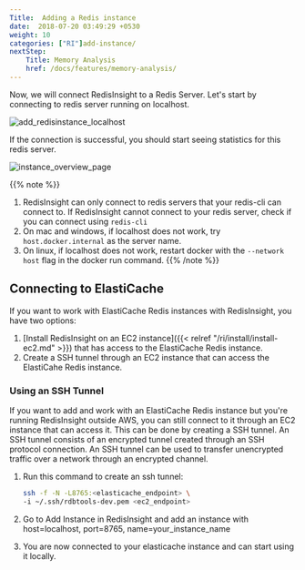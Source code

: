 ```yaml
---
Title:  Adding a Redis instance
date:  2018-07-20 03:49:29 +0530
weight: 10
categories: ["RI"]add-instance/
nextStep:
    Title: Memory Analysis
    href: /docs/features/memory-analysis/
---
```

Now, we will connect RedisInsight to a Redis Server. Let's start by connecting to redis server running on localhost.

![add_redisinstance_localhost](/images/ri/add_redisinstance_localhost.png)

If the connection is successful, you should start seeing statistics for this redis server.

![instance_overview_page](/images/ri/instance_overview_page.png)

{{% note %}}
1. RedisInsight can only connect to redis servers that your redis-cli can connect to. If RedisInsight cannot connect to your redis server, check if you can connect using `redis-cli`
1. On mac and windows, if localhost does not work, try `host.docker.internal` as the server name.
1. On linux, if localhost does not work, restart docker with the `--network host` flag in the docker run command.
{{% /note %}}

## Connecting to ElastiCache

If you want to work with ElastiCache Redis instances with RedisInsight, you have two options:

1. [Install RedisInsight on an EC2 instance]({{< relref "/ri/install/install-ec2.md" >}}) that has access to the ElastiCache Redis instance.
1. Create a SSH tunnel through an EC2 instance that can access the ElastiCahe Redis instance.

### Using an SSH Tunnel

If you want to add and work with an ElastiCache Redis instance but you're running RedisInsight outside AWS, you  can still connect to it through an EC2 instance that can access it. This can be done by creating a SSH tunnel. An SSH tunnel consists of an encrypted tunnel created through an SSH protocol connection. An SSH tunnel can be used to transfer unencrypted traffic over a network through an encrypted channel.

1. Run this command to create an ssh tunnel:

    ```bash
    ssh -f -N -L8765:<elasticache_endpoint> \
    -i ~/.ssh/rdbtools-dev.pem <ec2_endpoint>
    ```

1. Go to Add Instance in RedisInsight and add an instance with host=localhost, port=8765,
   name=your_instance_name

1. You are now connected to your elasticache instance and can start using it locally.
